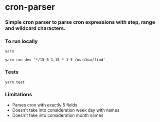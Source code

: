 # cron-parser

### Simple cron parser to parse cron expressions with step, range and wildcard characters.

### To run locally

``` yarn ```

``` yarn run dev '*/15 0 1,15 * 1-5 /usr/bin/find' ```

### Tests
``` yarn test ```


### Limitations
* Parses cron with exactly 5 fields
* Doesn't take into consideration week day with names
* Doesn't take into consideration month names
